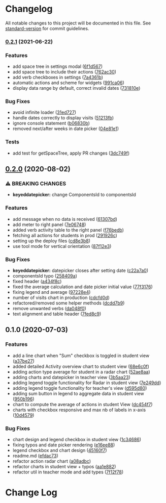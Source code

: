 # Changelog

All notable changes to this project will be documented in this file. See [standard-version](https://github.com/conventional-changelog/standard-version) for commit guidelines.

### [0.2.1](https://github.com/graasp/graasp-app-data-visualization/compare/v0.2.0...v0.2.1) (2021-06-22)

### Features

- add space tree in settings modal ([6f1d567](https://github.com/graasp/graasp-app-data-visualization/commit/6f1d56756847baa77f8b4f85d17235137d827e2f))
- add space tree to include their actions ([762ac30](https://github.com/graasp/graasp-app-data-visualization/commit/762ac309a3545e7e5b981f3b83ee3164dd1d0f9a))
- add verb checkboxes in settings ([7a4361b](https://github.com/graasp/graasp-app-data-visualization/commit/7a4361b5f5c52af6421df80fa3399b4e0d5e5fdd))
- automatic actions and scheme for widgets ([991ca06](https://github.com/graasp/graasp-app-data-visualization/commit/991ca062f5f3765c1efcf992925d909fd9f9cb27))
- display data range by default, correct invalid dates ([731810e](https://github.com/graasp/graasp-app-data-visualization/commit/731810e6a85dd62110cb8a3dcbd7f92ca4408639))

### Bug Fixes

- avoid infinite loader ([31ed727](https://github.com/graasp/graasp-app-data-visualization/commit/31ed727d62c7cc5dc2d9d99b199aa8d75bfa3ff8))
- handle dates correctly to display visits ([51213fb](https://github.com/graasp/graasp-app-data-visualization/commit/51213fbae6e3e7ac21f987547e7ad715b33ded28))
- ignore console statement ([b06830b](https://github.com/graasp/graasp-app-data-visualization/commit/b06830b61d2f18fc9476843922b643c0d8e792e0))
- removed next/after weeks in date picker ([04e81e1](https://github.com/graasp/graasp-app-data-visualization/commit/04e81e1ccd667dffca137285af80db2402e69e32))

### Tests

- add test for getSpaceTree, apply PR changes ([3dc749f](https://github.com/graasp/graasp-app-data-visualization/commit/3dc749ffcbf3356019ace19d4ddc6f820e7212ef))

## [0.2.0](https://github.com/graasp/graasp-app-data-visualization/compare/v0.1.0...v0.2.0) (2020-08-02)

### ⚠ BREAKING CHANGES

- **keyeddatepicker:** change ComponentsId to componentsId

### Features

- add message when no data is received ([61307bd](https://github.com/graasp/graasp-app-data-visualization/commit/61307bdf9cfd4e3f3aba098c71b42a9b13696a48))
- add meter to right panel ([7e06748](https://github.com/graasp/graasp-app-data-visualization/commit/7e06748b0b7710ed97427f6df3670507e537dc39))
- added verb activity table to the right panel ([f76bedb](https://github.com/graasp/graasp-app-data-visualization/commit/f76bedb20f9cfc043b445fa84f823a00d1812afb))
- fetching all actions for students in prod ([291926c](https://github.com/graasp/graasp-app-data-visualization/commit/291926c55771dbad73141e3b7e388057ccf15c31))
- setting up the deploy files ([cd8e3b8](https://github.com/graasp/graasp-app-data-visualization/commit/cd8e3b89fa523540a3b691be8623d6c3036f8745))
- use tool mode for vertical orientation ([87f12e3](https://github.com/graasp/graasp-app-data-visualization/commit/87f12e37b85b180dde9cd56ce2f075b7e2df0e94))

### Bug Fixes

- **keyeddatepicker:** datepicker closes after setting date ([c22a7a0](https://github.com/graasp/graasp-app-data-visualization/commit/c22a7a09446a604bf9dee3665be000c2b3b01d15))
- componentsId typo ([258409a](https://github.com/graasp/graasp-app-data-visualization/commit/258409ac422301803b7c8a7ca4c3938dcb5e673c))
- fixed header ([a434f8c](https://github.com/graasp/graasp-app-data-visualization/commit/a434f8c502afa00e2634f2ff08ec3ef2cd5db1af))
- fixed the average calculation and date picker initial value ([77f3176](https://github.com/graasp/graasp-app-data-visualization/commit/77f3176ed9b0f255eca4f356c01196cec4835d60))
- fixing legend and average ([97228e4](https://github.com/graasp/graasp-app-data-visualization/commit/97228e4d0d10864ee1b61706c89e0f475f7b9257))
- number of visits chart in production ([cdcfd0d](https://github.com/graasp/graasp-app-data-visualization/commit/cdcfd0d509726e166c3616b08c677dbf404b6d67))
- refactored/removed some helper methods ([dcdd7b9](https://github.com/graasp/graasp-app-data-visualization/commit/dcdd7b96e92f50cc6924a1da01b122136ca30683))
- remove unwanted verbs ([da048f0](https://github.com/graasp/graasp-app-data-visualization/commit/da048f06215daab7cf10f0f955dbff56715ed415))
- text alignment and table header ([7fed8c9](https://github.com/graasp/graasp-app-data-visualization/commit/7fed8c9bc4e444ac47df70a399f14aed4a01e47d))

## 0.1.0 (2020-07-03)

### Features

- add a line chart when "Sum" checkbox is toggled in student view ([a37be27](https://github.com/HadiKhai/graasp-app-data-visualization/commit/a37be274f637caf87582c303ab4b41182645fb87))
- added detailed Activity overview chart to student view ([68e6c0f](https://github.com/HadiKhai/graasp-app-data-visualization/commit/68e6c0f594e7a1443456d7d4a7797dd4d92e690f))
- adding action type average for student in a radar chart ([52ae8aa](https://github.com/HadiKhai/graasp-app-data-visualization/commit/52ae8aa0bd33abe0c8f645ec9026abaca9e66907))
- adding charts and datepicker in teacher view ([3b5aa23](https://github.com/HadiKhai/graasp-app-data-visualization/commit/3b5aa2318230b105e947b460a494a8cf4597a7cc))
- adding legend toggle functionality for Radar in student view ([7e249dd](https://github.com/HadiKhai/graasp-app-data-visualization/commit/7e249dd5b8c6146f852f8c4822c3d43aff982e7c))
- adding legend toggle functionality for teacher's view ([d595d80](https://github.com/HadiKhai/graasp-app-data-visualization/commit/d595d80d1754af77a5010f06c99aa61a315817a4))
- adding sum button in legend to aggregate data in student view ([950b196](https://github.com/HadiKhai/graasp-app-data-visualization/commit/950b196f5e27e51932028ac5e1d71f14bb3e3288))
- chart to compute the average of actions in student View ([dc454f7](https://github.com/HadiKhai/graasp-app-data-visualization/commit/dc454f7acc80c68b315d50d875c23e5ef7340891))
- charts with checkbox responsive and max nb of labels in x-axis ([10d4579](https://github.com/HadiKhai/graasp-app-data-visualization/commit/10d4579778c04f7d31f2696166adfa081ba74237))

### Bug Fixes

- chart design and legend checkbox in student view ([1c34686](https://github.com/HadiKhai/graasp-app-data-visualization/commit/1c3468620c48c79136dd107c2a2bdb5ff939186b))
- fixing typos and date picker rendering ([e16ee88](https://github.com/HadiKhai/graasp-app-data-visualization/commit/e16ee884afac513496ef2339b9f856ba166380ac))
- legend checkbox and chart design ([45160f7](https://github.com/HadiKhai/graasp-app-data-visualization/commit/45160f7d931efea7298d87bdc116f0945446f040))
- readme.md ([efdac73](https://github.com/HadiKhai/graasp-app-data-visualization/commit/efdac73f6b6a839aa7e6715a85feba3258a65b40))
- refactor action radar chart ([a08adbc](https://github.com/HadiKhai/graasp-app-data-visualization/commit/a08adbcb126cc4f1c4636ab6571be118b63e3190))
- refactor charts in student view + typos ([aa1e882](https://github.com/HadiKhai/graasp-app-data-visualization/commit/aa1e882c0d59f4d7cc246e5b3920112e7e0faa7c))
- refactor util in teacher mode and add types ([7f12f78](https://github.com/HadiKhai/graasp-app-data-visualization/commit/7f12f7806ef3d0b01470c839c5d539555afd93ae))

# Change Log

